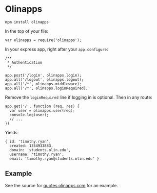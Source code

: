 # Olinapps

`npm install olinapps`

In the top of your file:

```
var olinapps = require('olinapps');
```

In your express app, right after your `app.configure`:

```
/**
 * Authentication
 */

app.post('/login', olinapps.login);
app.all('/logout', olinapps.logout);
app.all('/*', olinapps.middleware);
app.all('/*', olinapps.loginRequired);
```

Remove the `loginRequired` line if logging in is optional. Then in any route:

```
app.get('/', function (req, res) {
  var user = olinapps.user(req);
  console.log(user);
  // ...
})
```

Yields:

```
{ id: 'timothy.ryan',
  created: 1354933883,
  domain: 'students.olin.edu',
  username: 'timothy.ryan',
  email: 'timothy.ryan@students.olin.edu' }
```

## Example

See the source for [quotes.olinapps.com](http://github.com/ohack/olinapps-quotes) for an example.